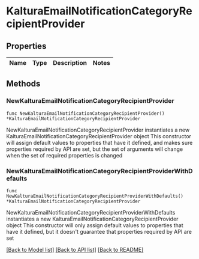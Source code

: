 # KalturaEmailNotificationCategoryRecipientProvider

## Properties

Name | Type | Description | Notes
------------ | ------------- | ------------- | -------------

## Methods

### NewKalturaEmailNotificationCategoryRecipientProvider

`func NewKalturaEmailNotificationCategoryRecipientProvider() *KalturaEmailNotificationCategoryRecipientProvider`

NewKalturaEmailNotificationCategoryRecipientProvider instantiates a new KalturaEmailNotificationCategoryRecipientProvider object
This constructor will assign default values to properties that have it defined,
and makes sure properties required by API are set, but the set of arguments
will change when the set of required properties is changed

### NewKalturaEmailNotificationCategoryRecipientProviderWithDefaults

`func NewKalturaEmailNotificationCategoryRecipientProviderWithDefaults() *KalturaEmailNotificationCategoryRecipientProvider`

NewKalturaEmailNotificationCategoryRecipientProviderWithDefaults instantiates a new KalturaEmailNotificationCategoryRecipientProvider object
This constructor will only assign default values to properties that have it defined,
but it doesn't guarantee that properties required by API are set


[[Back to Model list]](../README.md#documentation-for-models) [[Back to API list]](../README.md#documentation-for-api-endpoints) [[Back to README]](../README.md)


